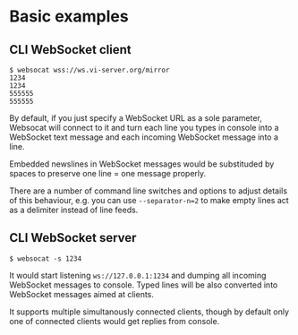 # Basic examples

## CLI WebSocket client

```
$ websocat wss://ws.vi-server.org/mirror
1234
1234
555555
555555
```

By default, if you just specify a WebSocket URL as a sole parameter, 
Websocat will connect to it and turn each line you types in console into 
a WebSocket text message and each incoming WebSocket message into a line.

Embedded newslines in WebSocket messages would be substituded by spaces 
to preserve one line = one message properly.

There are a number of command line switches and options to adjust details
of this behaviour, e.g. you can use `--separator-n=2` to make empty lines
act as a delimiter instead of line feeds.

## CLI WebSocket server

```
$ websocat -s 1234
```

It would start listening `ws://127.0.0.1:1234` and dumping all incoming
WebSocket messages to console. Typed lines will be also converted into
WebSocket messages aimed at clients.

It supports multiple simultanously connected clients, though by default
only one of connected clients would get replies from console.

